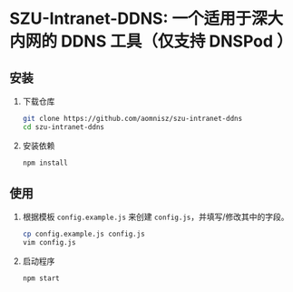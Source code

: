# SZU-Intranet-DDNS: 一个适用于深大内网的 DDNS 工具（仅支持 DNSPod ）

## 安装

1. 下载仓库

    ```bash
    git clone https://github.com/aomnisz/szu-intranet-ddns
    cd szu-intranet-ddns
    ```

2. 安装依赖

    ```bash
    npm install
    ```

## 使用

1. 根据模板 `config.example.js` 来创建 `config.js`，并填写/修改其中的字段。

    ```bash
    cp config.example.js config.js
    vim config.js
    ```

2. 启动程序

    ```bash
    npm start
    ```
